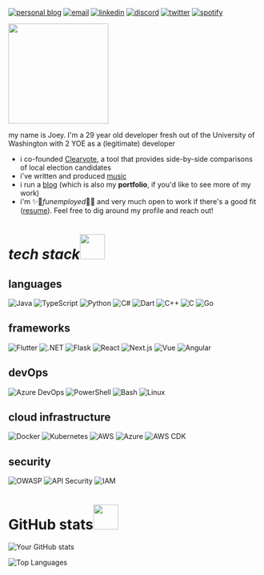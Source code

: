 <p align="left">
  <a href="https://jkru3.xyz"><img src="https://img.shields.io/badge/Website-3b5998?style=for-the-badge&logo=google-chrome&logoColor=white" alt="personal blog"/></a>
  <a href="mailto:joseph.L.krueger@gmail.com"><img src="https://img.shields.io/badge/-Gmail-D14836?style=for-the-badge&logo=gmail&logoColor=white" alt="email"/></a>
  <a href="https://www.linkedin.com/in/jkru3"><img src="https://img.shields.io/badge/LinkedIn-0077B5?style=for-the-badge&logo=linkedin&logoColor=white" alt="linkedin"/></a>
  <a href="https://discord.gg/jkru3"><img src="https://img.shields.io/badge/Discord-7289DA?style=for-the-badge&logo=discord&logoColor=white" alt="discord"/></a>
  <a href="https://x.com/JoeyKruegey"><img src="https://img.shields.io/badge/Twitter-1DA1F2?style=for-the-badge&logo=twitter&logoColor=white" alt="twitter"/></a>
  <a href="https://open.spotify.com/artist/3Tav1kg6iqGUSSZtpPD69X?si=tQdfO5ewQT2_RNwyB2sEsQ"><img src="https://img.shields.io/badge/Spotify-1ED760?style=for-the-badge&logo=spotify&logoColor=white" alt="spotify"/></a>
</p>

<img src="https://media.giphy.com/media/VcMH9cyhD0QVfjsjbx/giphy.gif?cid=ecf05e47culwjdi73gioo03frr6rp3hjzoe24qga9kz4hxhz&ep=v1_stickers_search&rid=giphy.gif&ct=s" width="200">

my name is Joey. I'm a 29 year old developer fresh out of the University of Washington with 2 YOE as a (legitimate) developer
- i co-founded [Clearvote](https://clearvote.info), a tool that provides side-by-side comparisons of local election candidates
- i've written and produced [music](https://open.spotify.com/album/7Llsm8e0e6zcKQDvMasFCm?si=B9eCLhNLRsGbPSGuA4TvnA)
- i run a [blog](https://jkru3.xyz/portfolio) (which is also my **portfolio**, if you'd like to see more of my work)
- i'm ✨🌈*funemployed*🌈✨ and very much open to work if there's a good fit ([resume](https://jkru3.github.io/resumes/pdfs/SWE_JosephKrueger_Resume.pdf)). Feel free to dig around my profile and reach out!



<h1><i>tech stack</i><img src="https://media.giphy.com/media/v1.Y2lkPTc5MGI3NjExNDZ5bHBtbGNyc281aWs4Yml1M2JmbTFrdTBpODR4eXhhc2R5Y2tueSZlcD12MV9zdGlja2Vyc19zZWFyY2gmY3Q9cw/Vf3ZKdillTMOOaOho0/giphy.gif" width="50"></h1>

## languages
![Java](https://img.shields.io/badge/Java-ED8B00?style=for-the-badge&logo=java&logoColor=white)
![TypeScript](https://img.shields.io/badge/TypeScript-3178C6?style=for-the-badge&logo=typescript&logoColor=white)
![Python](https://img.shields.io/badge/Python-3776AB?style=for-the-badge&logo=python&logoColor=white)
![C#](https://img.shields.io/badge/C%23-239120?style=for-the-badge&logo=c-sharp&logoColor=white)
![Dart](https://img.shields.io/badge/Dart-0175C2?style=for-the-badge&logo=dart&logoColor=white)
![C++](https://img.shields.io/badge/C%2B%2B-00599C?style=for-the-badge&logo=c%2B%2B&logoColor=white)
![C](https://img.shields.io/badge/C-A8B9CC?style=for-the-badge&logo=c&logoColor=white)
![Go](https://img.shields.io/badge/Go-00ADD8?style=for-the-badge&logo=go&logoColor=white)

## frameworks
![Flutter](https://img.shields.io/badge/Flutter-02569B?style=for-the-badge&logo=flutter&logoColor=white)
![.NET](https://img.shields.io/badge/.NET-512BD4?style=for-the-badge&logo=dotnet&logoColor=white)
![Flask](https://img.shields.io/badge/Flask-000000?style=for-the-badge&logo=flask&logoColor=white)
![React](https://img.shields.io/badge/React-20232A?style=for-the-badge&logo=react&logoColor=61DAFB)
![Next.js](https://img.shields.io/badge/Next.js-000000?style=for-the-badge&logo=nextdotjs&logoColor=white)
![Vue](https://img.shields.io/badge/Vue.js-35495E?style=for-the-badge&logo=vuedotjs&logoColor=4FC08D)
![Angular](https://img.shields.io/badge/AngularJS-E23237?style=for-the-badge&logo=angularjs&logoColor=white)

## devOps
![Azure DevOps](https://img.shields.io/badge/Azure_DevOps-0078D7?style=for-the-badge&logo=azure-devops&logoColor=white)
![PowerShell](https://img.shields.io/badge/PowerShell-5391FE?style=for-the-badge&logo=powershell&logoColor=white)
![Bash](https://img.shields.io/badge/Bash-4EAA25?style=for-the-badge&logo=gnu-bash&logoColor=white)
![Linux](https://img.shields.io/badge/Linux-FCC624?style=for-the-badge&logo=linux&logoColor=black)

## cloud infrastructure
![Docker](https://img.shields.io/badge/Docker-2496ED?style=for-the-badge&logo=docker&logoColor=white)
![Kubernetes](https://img.shields.io/badge/Kubernetes-326CE5?style=for-the-badge&logo=kubernetes&logoColor=white)
![AWS](https://img.shields.io/badge/AWS-232F3E?style=for-the-badge&logo=amazon-aws&logoColor=white)
![Azure](https://img.shields.io/badge/Azure-0089D6?style=for-the-badge&logo=microsoft-azure&logoColor=white)
![AWS CDK](https://img.shields.io/badge/AWS_CDK-FF9900?style=for-the-badge&logo=amazon-aws&logoColor=white)

## security
![OWASP](https://img.shields.io/badge/OWASP-000000?style=for-the-badge&logo=owasp&logoColor=white)
![API Security](https://img.shields.io/badge/API_Security-48BB78?style=for-the-badge&logo=api&logoColor=white)
![IAM](https://img.shields.io/badge/IAM-569A31?style=for-the-badge&logo=amazon-iam&logoColor=white)



<h1>GitHub stats<img src="https://media.giphy.com/media/PBo18KBOkMqbRBhOXa/giphy.gif?cid=ecf05e475gdixarbfv145k4z76rggt4pknp1e3zcz9wi0yf2&ep=v1_stickers_search&rid=giphy.gif&ct=s" width="50"></h1>

![Your GitHub stats](https://github-readme-stats.vercel.app/api?username=jkru3&show_icons=true&theme=radical)

![Top Languages](https://github-readme-stats.vercel.app/api/top-langs/?username=jkru3&layout=compact&theme=radical)
